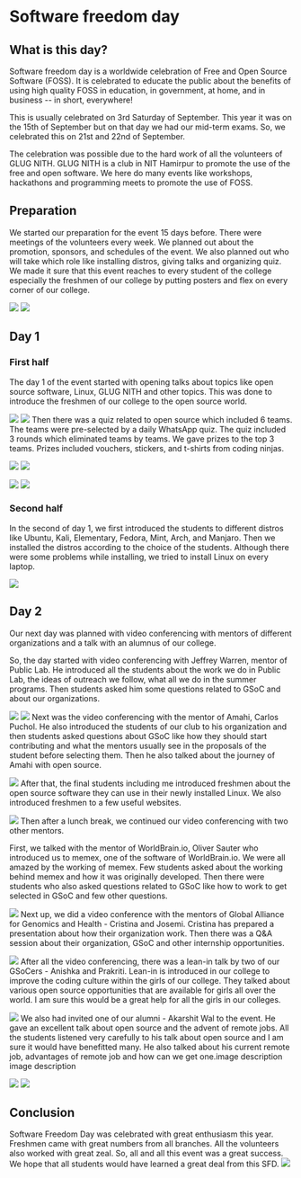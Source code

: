 # Software freedom day
## What is this day?

Software freedom day is a worldwide celebration of Free and Open Source Software (FOSS). It is celebrated to educate the public about the benefits of using high quality FOSS in education, in government, at home, and in business -- in short, everywhere!

This is usually celebrated on 3rd Saturday of September. This year it was on the 15th of September but on that day we had our mid-term exams. So, we celebrated this on 21st and 22nd of September.

The celebration was possible due to the hard work of all the volunteers of GLUG NITH. GLUG NITH is a club in NIT Hamirpur to promote the use of the free and open software. We here do many events like workshops, hackathons and programming meets to promote the use of FOSS.

## Preparation

We started our preparation for the event 15 days before. There were meetings of the volunteers every week. We planned out about the promotion, sponsors, and schedules of the event. We also planned out who will take which role like installing distros, giving talks and organizing quiz. We made it sure that this event reaches to every student of the college especially the freshmen of our college by putting posters and flex on every corner of our college.

![](https://ibb.co/icFwsU)
![](https://ibb.co/jWk7z9)
## Day 1
### First half

The day 1 of the event started with opening talks about topics like open source software, Linux, GLUG NITH and other topics. This was done to introduce the freshmen of our college to the open source world.

![](https://github.com/vishichoudhary/vishichoudhary.github.io/blob/master/assets/img/content_images/day11_SFD.JPG)
![](https://github.com/vishichoudhary/vishichoudhary.github.io/blob/master/assets/img/content_images/day12_SFD.JPG)
Then there was a quiz related to open source which included 6 teams. The teams were pre-selected by a daily WhatsApp quiz. The quiz included 3 rounds which eliminated teams by teams. We gave prizes to the top 3 teams. Prizes included vouchers, stickers, and t-shirts from coding ninjas.

![](https://github.com/vishichoudhary/vishichoudhary.github.io/blob/master/assets/img/content_images/day13_SFD.JPG)
![](https://github.com/vishichoudhary/vishichoudhary.github.io/blob/master/assets/img/content_images/day14_SFD.JPG)

![](https://github.com/vishichoudhary/vishichoudhary.github.io/blob/master/assets/img/content_images/day15_SFD.JPG)
![](https://github.com/vishichoudhary/vishichoudhary.github.io/blob/master/assets/img/content_images/day16_SFD.JPG)
### Second half

In the second of day 1, we first introduced the students to different distros like Ubuntu, Kali, Elementary, Fedora, Mint, Arch, and Manjaro. Then we installed the distros according to the choice of the students. Although there were some problems while installing, we tried to install Linux on every laptop.

![](https://github.com/vishichoudhary/vishichoudhary.github.io/blob/master/assets/img/content_images/day17_SFD.JPG)
## Day 2

Our next day was planned with video conferencing with mentors of different organizations and a talk with an alumnus of our college.

So, the day started with video conferencing with Jeffrey Warren, mentor of Public Lab. He introduced all the students about the work we do in Public Lab, the ideas of outreach we follow, what all we do in the summer programs. Then students asked him some questions related to GSoC and about our organizations.

![](https://github.com/vishichoudhary/vishichoudhary.github.io/blob/master/assets/img/content_images/day21_SFD.png)
![](https://github.com/vishichoudhary/vishichoudhary.github.io/blob/master/assets/img/content_images/day22_SFD.jpeg)
Next was the video conferencing with the mentor of Amahi, Carlos Puchol. He also introduced the students of our club to his organization and then students asked questions about GSoC like how they should start contributing and what the mentors usually see in the proposals of the student before selecting them. Then he also talked about the journey of Amahi with open source.

![](https://github.com/vishichoudhary/vishichoudhary.github.io/blob/master/assets/img/content_images/day23_SFD.jpeg)
After that, the final students including me introduced freshmen about the open source software they can use in their newly installed Linux. We also introduced freshmen to a few useful websites.

![](https://github.com/vishichoudhary/vishichoudhary.github.io/blob/master/assets/img/content_images/day24_SFD.JPG)
Then after a lunch break, we continued our video conferencing with two other mentors.

First, we talked with the mentor of WorldBrain.io, Oliver Sauter who introduced us to memex, one of the software of WorldBrain.io. We were all amazed by the working of memex. Few students asked about the working behind memex and how it was originally developed. Then there were students who also asked questions related to GSoC like how to work to get selected in GSoC and few other questions.

![](https://github.com/vishichoudhary/vishichoudhary.github.io/blob/master/assets/img/content_images/day25_SFD.jpeg)
Next up, we did a video conference with the mentors of Global Alliance for Genomics and Health - Cristina and Josemi. Cristina has prepared a presentation about how their organization work. Then there was a Q&A session about their organization, GSoC and other internship opportunities.

![](https://github.com/vishichoudhary/vishichoudhary.github.io/blob/master/assets/img/content_images/day26_SFD.jpeg)
After all the video conferencing, there was a lean-in talk by two of our GSoCers - Anishka and Prakriti. Lean-in is introduced in our college to improve the coding culture within the girls of our college. They talked about various open source opportunities that are available for girls all over the world. I am sure this would be a great help for all the girls in our colleges.

![](https://github.com/vishichoudhary/vishichoudhary.github.io/blob/master/assets/img/content_images/day27_SFD.JPG)
We also had invited one of our alumni - Akarshit Wal to the event. He gave an excellent talk about open source and the advent of remote jobs. All the students listened very carefully to his talk about open source and I am sure it would have benefitted many. He also talked about his current remote job, advantages of remote job and how can we get one.image description image description

![](https://github.com/vishichoudhary/vishichoudhary.github.io/blob/master/assets/img/content_images/day28_SFD.JPG)
![](https://github.com/vishichoudhary/vishichoudhary.github.io/blob/master/assets/img/content_images/day29_SFD.JPG)
## Conclusion

Software Freedom Day was celebrated with great enthusiasm this year. Freshmen came with great numbers from all branches. All the volunteers also worked with great zeal. So, all and all this event was a great success. We hope that all students would have learned a great deal from this SFD.
![](https://github.com/vishichoudhary/vishichoudhary.github.io/blob/master/assets/img/content_images/finalDay_SFD.JPG)
